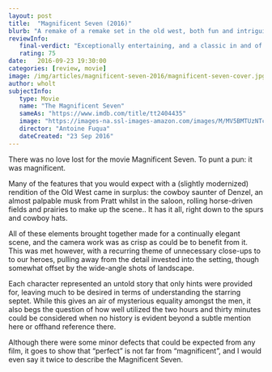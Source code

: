 ```yaml
---
layout: post
title:  "Magnificent Seven (2016)"
blurb: "A remake of a remake set in the old west, both fun and intriguing."
reviewInfo:
   final-verdict: "Exceptionally entertaining, and a classic in and of itself, though a movie you may only wish to watch once."
   rating: 75
date:   2016-09-23 19:30:00
categories: [review, movie]
image: /img/articles/magnificent-seven-2016/magnificent-seven-cover.jpg
author: wholt
subjectInfo:
   type: Movie
   name: "The Magnificent Seven"
   sameAs: "https://www.imdb.com/title/tt2404435"
   image: "https://images-na.ssl-images-amazon.com/images/M/MV5BMTUzNTc0NTAyM15BMl5BanBnXkFtZTgwMTk1ODA5OTE@._V1_SX300.jpg"
   director: "Antoine Fuqua"
   dateCreated: "23 Sep 2016"
---
```


There was no love lost for the movie Magnificent Seven. To punt a pun: it was magnificent.

Many of the features that you would expect with a (slightly modernized) rendition of the Old West came in surplus: the cowboy saunter of Denzel, an almost palpable musk from Pratt whilst in the saloon, rolling horse-driven fields and prairies to make up the scene.. It has it all, right down to the spurs and cowboy hats.

All of these elements brought together made for a continually elegant scene, and the camera work was as crisp as could be to benefit from it. This was met however, with a recurring theme of unnecessary close-ups to to our heroes, pulling away from the detail invested into the setting, though somewhat offset by the wide-angle shots of landscape.

Each character represented an untold story that only hints were provided for, leaving much to be desired in terms of understanding the starring septet. While this gives an air of mysterious equality amongst the men, it also begs the question of how well utilized the two hours and thirty minutes could be considered when no history is evident beyond a subtle mention here or offhand reference there.

Although there were some minor defects that could be expected from any film, it goes to show that “perfect” is not far from “magnificent”, and I would even say it twice to describe the Magnificent Seven.
